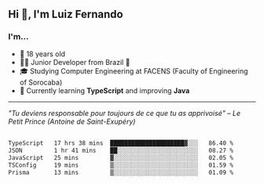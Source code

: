 <h2>Hi 👋, I'm Luiz Fernando</h2>

### I'm...
* 🤟 18 years old
* 👨‍💻 Junior Developer from Brazil 💚
* 🎓 Studying Computer Engineering at FACENS (Faculty of Engineering of Sorocaba)
* 🔭 Currently learning **TypeScript** and improving **Java**

---

_"Tu deviens responsable pour toujours de ce que tu as apprivoisé" – Le Petit Prince (Antoine de Saint-Exupéry)_

##

<!--START_SECTION:waka-->

```txt
TypeScript   17 hrs 38 mins  █████████████████████▓░░░   86.40 %
JSON         1 hr 41 mins    ██░░░░░░░░░░░░░░░░░░░░░░░   08.27 %
JavaScript   25 mins         ▓░░░░░░░░░░░░░░░░░░░░░░░░   02.05 %
TSConfig     19 mins         ▒░░░░░░░░░░░░░░░░░░░░░░░░   01.59 %
Prisma       13 mins         ▒░░░░░░░░░░░░░░░░░░░░░░░░   01.09 %
```

<!--END_SECTION:waka-->
